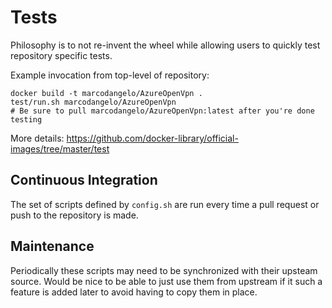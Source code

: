 # Tests

Philosophy is to not re-invent the wheel while allowing users to quickly test repository specific tests.

Example invocation from top-level of repository:

    docker build -t marcodangelo/AzureOpenVpn .
    test/run.sh marcodangelo/AzureOpenVpn
    # Be sure to pull marcodangelo/AzureOpenVpn:latest after you're done testing

More details: https://github.com/docker-library/official-images/tree/master/test

## Continuous Integration

The set of scripts defined by `config.sh` are run every time a pull request or push to the repository is made.

## Maintenance

Periodically these scripts may need to be synchronized with their upsteam source.  Would be nice to be able to just use them from upstream if it such a feature is added later to avoid having to copy them in place.
